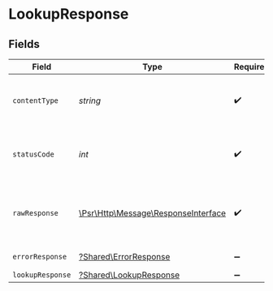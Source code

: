 # LookupResponse


## Fields

| Field                                                                                                        | Type                                                                                                         | Required                                                                                                     | Description                                                                                                  |
| ------------------------------------------------------------------------------------------------------------ | ------------------------------------------------------------------------------------------------------------ | ------------------------------------------------------------------------------------------------------------ | ------------------------------------------------------------------------------------------------------------ |
| `contentType`                                                                                                | *string*                                                                                                     | :heavy_check_mark:                                                                                           | HTTP response content type for this operation                                                                |
| `statusCode`                                                                                                 | *int*                                                                                                        | :heavy_check_mark:                                                                                           | HTTP response status code for this operation                                                                 |
| `rawResponse`                                                                                                | [\Psr\Http\Message\ResponseInterface](https://www.php-fig.org/psr/psr-7/#33-psrhttpmessageresponseinterface) | :heavy_check_mark:                                                                                           | Raw HTTP response; suitable for custom response parsing                                                      |
| `errorResponse`                                                                                              | [?Shared\ErrorResponse](../../Models/Shared/ErrorResponse.md)                                                | :heavy_minus_sign:                                                                                           | Bad Request                                                                                                  |
| `lookupResponse`                                                                                             | [?Shared\LookupResponse](../../Models/Shared/LookupResponse.md)                                              | :heavy_minus_sign:                                                                                           | OK                                                                                                           |